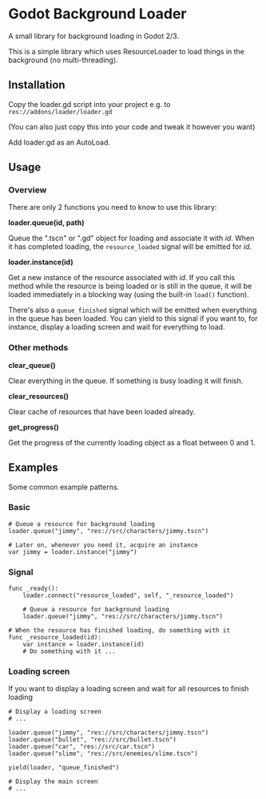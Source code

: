 # Godot Background Loader

A small library for background loading in Godot 2/3.

This is a simple library which uses ResourceLoader to load things in the background (no multi-threading).

## Installation

Copy the loader.gd script into your project e.g. to `res://addons/loader/loader.gd`

(You can also just copy this into your code and tweak it however you want)

Add loader.gd as an AutoLoad.

## Usage

### Overview

There are only 2 functions you need to know to use this library:

**loader.queue(id, path)**

Queue the ".tscn" or ".gd" object for loading and associate it with _id_.
When it has completed loading, the `resource_loaded` signal will be emitted for _id_.

**loader.instance(id)**

Get a new instance of the resource associated with _id_.
If you call this method while the resource is being loaded or is still in the queue,
it will be loaded immediately in a blocking way (using the built-in `load()` function).

There's also a `queue_finished` signal which will be emitted when everything in the queue has been loaded.
You can yield to this signal if you want to, for instance, display a loading screen and wait for everything to load.

### Other methods

**clear_queue()**

Clear everything in the queue. If something is busy loading it will finish.

**clear_resources()**

Clear cache of resources that have been loaded already.

**get_progress()**

Get the progress of the currently loading object as a float between 0 and 1.

## Examples

Some common example patterns.

### Basic

```
# Queue a resource for background loading
loader.queue("jimmy", "res://src/characters/jimmy.tscn")

# Later on, whenever you need it, acquire an instance
var jimmy = loader.instance("jimmy")
```

### Signal

```
func _ready():
    loader.connect("resource_loaded", self, "_resource_loaded")

    # Queue a resource for background loading
    loader.queue("jimmy", "res://src/characters/jimmy.tscn")

# When the resource has finished loading, do something with it
func _resource_loaded(id):
    var instance = loader.instance(id)
    # Do something with it ...
```

### Loading screen

If you want to display a loading screen and wait for all resources to finish loading

```
# Display a loading screen
# ...

loader.queue("jimmy", "res://src/characters/jimmy.tscn")
loader.queue("bullet", "res://src/bullet.tscn")
loader.queue("car", "res://src/car.tscn")
loader.queue("slime", "res://src/enemies/slime.tscn")

yield(loader, "queue_finished")

# Display the main screen
# ...
```
